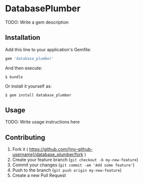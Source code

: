 # DatabasePlumber

TODO: Write a gem description

## Installation

Add this line to your application's Gemfile:

```ruby
gem 'database_plumber'
```

And then execute:

    $ bundle

Or install it yourself as:

    $ gem install database_plumber

## Usage

TODO: Write usage instructions here

## Contributing

1. Fork it ( https://github.com/[my-github-username]/database_plumber/fork )
2. Create your feature branch (`git checkout -b my-new-feature`)
3. Commit your changes (`git commit -am 'Add some feature'`)
4. Push to the branch (`git push origin my-new-feature`)
5. Create a new Pull Request
